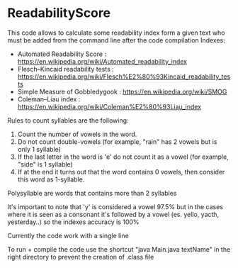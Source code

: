 # ReadabilityScore

This code allows to calculate some readability index form a given text who must be added from the command line after the code compilation
Indexes:
 -  Automated Readability Score : https://en.wikipedia.org/wiki/Automated_readability_index
 -  Flesch–Kincaid readability tests : https://en.wikipedia.org/wiki/Flesch%E2%80%93Kincaid_readability_tests
 -  Simple Measure of Gobbledygook : https://en.wikipedia.org/wiki/SMOG
 -  Coleman–Liau index : https://en.wikipedia.org/wiki/Coleman%E2%80%93Liau_index

Rules to count syllables are the following:
   1. Count the number of vowels in the word.
   2. Do not count double-vowels (for example, "rain" has 2 vowels but is only 1 syllable)
   3. If the last letter in the word is 'e' do not count it as a vowel (for example, "side" is 1 syllable)
   4. If at the end it turns out that the word contains 0 vowels, then consider this word as 1-syllable.
   
Polysyllable are words that contains more than 2 syllables

It's important to note that 'y' is considered a vowel 97.5% but in the cases where it is seen as a consonant it's followed by a vowel (es. yello, yacth, yesterday..) so the indexes accuracy is 100%

Currently the code work with a single line

To run + compile the code use the shortcut "java Main.java textName" in the right directory to prevent the creation of .class file
